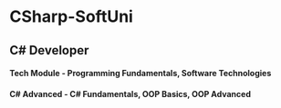 # CSharp-SoftUni

## C# Developer

#### Tech Module - Programming Fundamentals, Software Technologies
#### C# Advanced - C# Fundamentals, OOP Basics, OOP Advanced
